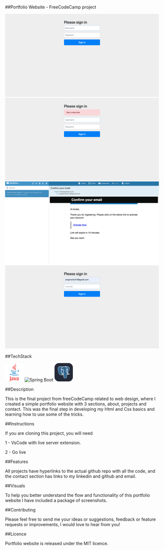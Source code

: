 ##Portfolio Website - FreeCodeCamp project 

![image](https://github.com/G-don/RegisterLogin-Backend/blob/main/Visuals/1.png)
![image](https://github.com/G-don/RegisterLogin-Backend/blob/main/Visuals/2.png)
![image](https://github.com/G-don/RegisterLogin-Backend/blob/main/Visuals/3.png)
![image](https://github.com/G-don/RegisterLogin-Backend/blob/main/Visuals/4.png)

##TechStack

<p align="left">
<img src="https://github.com/Drete457/Drete457/blob/master/icons/java-original.svg" alt="java" width="60" height="60"/>
<img width="60" src="https://user-images.githubusercontent.com/25181517/183891303-41f257f8-6b3d-487c-aa56-c497b880d0fb.png" alt="Spring Boot" title="Spring Boot"/>
<img width="60" src="https://github.com/tandpfun/skill-icons/blob/main/icons/PostgreSQL-Dark.svg" alt="PostGre" title="Spring"/>
</p>


##Description

This is the final project from freeCodeCamp related to web design, where I created a simple portfolio website with 3 sections, about, projects and contact. This was the final step in developing my Html and Css basics and learning how to use some of the tricks.  

##Instructions

If you are cloning this project, you will need

1 - VsCode with live server extension.

2 - Go live 

##Features

All projects have hyperlinks to the actual github repo with all the code, and the contact section has links to my linkedin and github and email.

##Visuals

To help you better understand the flow and functionality of this portfolio website I have included a package of screenshots. 

##Contributing

Please feel free to send me your ideas or suggestions, feedback or feature requests or improvements, I would love to hear from you! 

##Licence

Portfolio website is released under the MIT licence. 
